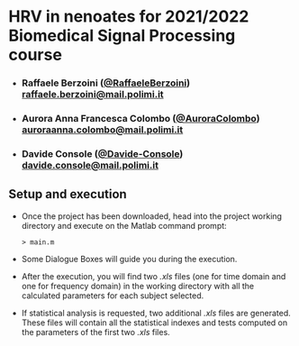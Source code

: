 # HRV in nenoates for  2021/2022 Biomedical Signal Processing course


- ###  Raffaele Berzoini  ([@RaffaeleBerzoini](https://github.com/RaffaeleBerzoini)) <br> raffaele.berzoini@mail.polimi.it
- ###  Aurora Anna Francesca Colombo ([@AuroraColombo](https://github.com/AuroraColombo)) <br> auroraanna.colombo@mail.polimi.it
- ###  Davide Console ([@Davide-Console](https://github.com/Davide-Console)) <br> davide.console@mail.polimi.it



## Setup and execution

- Once the project has been downloaded, head into the project working directory and execute on the Matlab command prompt: 
    ```shell
    > main.m
    ```
    
- Some Dialogue Boxes will guide you during the execution. 
- After the execution, you will find two _.xls_ files (one for time domain and one for frequency domain) in the working directory with all the calculated parameters for each subject selected. 
- If statistical analysis is requested, two additional _.xls_ files are generated. These files will contain all the statistical indexes and tests computed on the parameters of the first two _.xls_ files.
